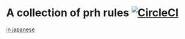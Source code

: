 # A collection of prh rules [![CircleCI](https://circleci.com/gh/prh/rules.svg?style=svg)](https://circleci.com/gh/prh/rules)

[in japanese](https://github.com/prh/rules/blob/master/README.ja.md)

